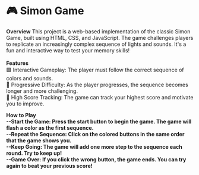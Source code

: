 # 🎮 Simon Game
<b>Overview</b>
This project is a web-based implementation of the classic Simon Game, built using HTML, CSS, and JavaScript. The game challenges players to replicate an increasingly complex sequence of lights and sounds. It's a fun and interactive way to test your memory skills!<br>
<br>
<b>Features</b><br>
🟩 Interactive Gameplay: The player must follow the correct sequence of colors and sounds.<br>
🔄 Progressive Difficulty: As the player progresses, the sequence becomes longer and more challenging.<br>
💾 High Score Tracking: The game can track your highest score and motivate you to improve.<br>

<b>How to Play<b><br>
--Start the Game: Press the start button to begin the game. The game will flash a color as the first sequence.<br>
--Repeat the Sequence: Click on the colored buttons in the same order that the game shows you.<br>
--Keep Going: The game will add one more step to the sequence each round. Try to keep up!<br>
--Game Over: If you click the wrong button, the game ends. You can try again to beat your previous score!<br>
